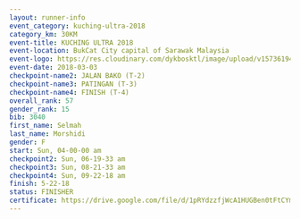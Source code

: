```yaml
--- 
layout: runner-info 
event_category: kuching-ultra-2018 
category_km: 30KM 
event-title: KUCHING ULTRA 2018 
event-location: BukCat City capital of Sarawak Malaysia 
event-logo: https://res.cloudinary.com/dykbosktl/image/upload/v1573619473/Logo/kuching-ultra-2018-logo_tlpvm5.png 
event-date: 2018-03-03 
checkpoint-name2: JALAN BAKO (T-2) 
checkpoint-name3: PATINGAN (T-3) 
checkpoint-name4: FINISH (T-4) 
overall_rank: 57
gender_rank: 15
bib: 3040
first_name: Selmah
last_name: Morshidi
gender: F
start: Sun, 04-00-00 am
checkpoint2: Sun, 06-19-33 am
checkpoint3: Sun, 08-21-33 am
checkpoint4: Sun, 09-22-18 am
finish: 5-22-18
status: FINISHER
certificate: https://drive.google.com/file/d/1pRYdzzfjWcA1HUGBen0tFtCYmxmOFDyf/view?usp=sharing
--- 
```

